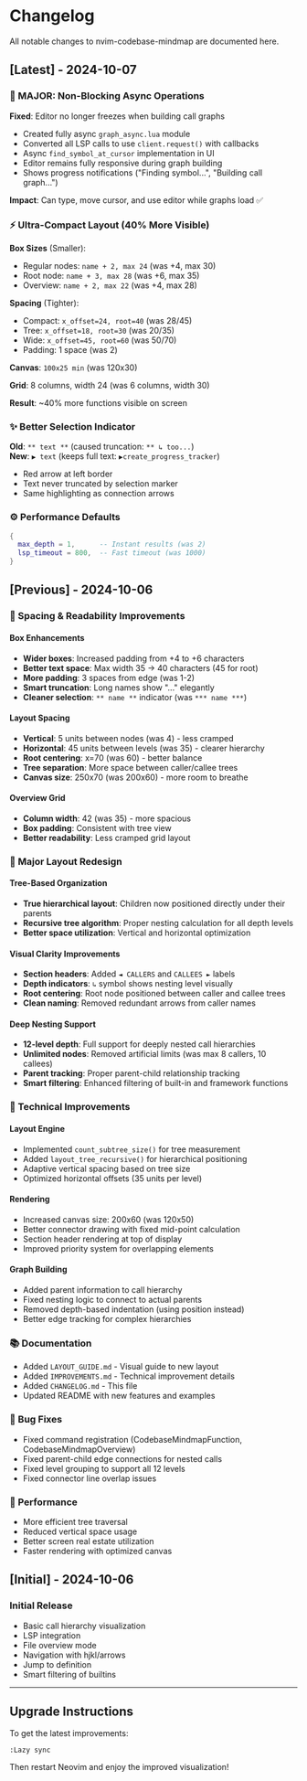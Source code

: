 # Changelog

All notable changes to nvim-codebase-mindmap are documented here.

## [Latest] - 2024-10-07

### 🚀 MAJOR: Non-Blocking Async Operations

**Fixed**: Editor no longer freezes when building call graphs

- Created fully async `graph_async.lua` module  
- Converted all LSP calls to use `client.request()` with callbacks
- Async `find_symbol_at_cursor` implementation in UI
- Editor remains fully responsive during graph building
- Shows progress notifications ("Finding symbol...", "Building call graph...")

**Impact**: Can type, move cursor, and use editor while graphs load ✅

### ⚡ Ultra-Compact Layout (40% More Visible)

**Box Sizes** (Smaller):
- Regular nodes: `name + 2, max 24` (was +4, max 30)
- Root node: `name + 3, max 28` (was +6, max 35)  
- Overview: `name + 2, max 22` (was +4, max 28)

**Spacing** (Tighter):
- Compact: `x_offset=24, root=40` (was 28/45)
- Tree: `x_offset=18, root=30` (was 20/35)
- Wide: `x_offset=45, root=60` (was 50/70)
- Padding: 1 space (was 2)

**Canvas**: `100x25 min` (was 120x30)

**Grid**: 8 columns, width 24 (was 6 columns, width 30)

**Result**: ~40% more functions visible on screen

### ✨ Better Selection Indicator

**Old**: `** text **` (caused truncation: `** ↳ too...`)  
**New**: `▶ text` (keeps full text: `▶create_progress_tracker`)

- Red arrow at left border
- Text never truncated by selection marker
- Same highlighting as connection arrows

### ⚙️ Performance Defaults

```lua
{
  max_depth = 1,      -- Instant results (was 2)
  lsp_timeout = 800,  -- Fast timeout (was 1000)
}
```

## [Previous] - 2024-10-06

### 📏 Spacing & Readability Improvements

#### Box Enhancements
- **Wider boxes**: Increased padding from +4 to +6 characters
- **Better text space**: Max width 35 → 40 characters (45 for root)
- **More padding**: 3 spaces from edge (was 1-2)
- **Smart truncation**: Long names show "..." elegantly
- **Cleaner selection**: `** name **` indicator (was `*** name ***`)

#### Layout Spacing
- **Vertical**: 5 units between nodes (was 4) - less cramped
- **Horizontal**: 45 units between levels (was 35) - clearer hierarchy
- **Root centering**: x=70 (was 60) - better balance
- **Tree separation**: More space between caller/callee trees
- **Canvas size**: 250x70 (was 200x60) - more room to breathe

#### Overview Grid
- **Column width**: 42 (was 35) - more spacious
- **Box padding**: Consistent with tree view
- **Better readability**: Less cramped grid layout

### 🎉 Major Layout Redesign

#### Tree-Based Organization
- **True hierarchical layout**: Children now positioned directly under their parents
- **Recursive tree algorithm**: Proper nesting calculation for all depth levels
- **Better space utilization**: Vertical and horizontal optimization

#### Visual Clarity Improvements
- **Section headers**: Added `◄ CALLERS` and `CALLEES ►` labels
- **Depth indicators**: `↳` symbol shows nesting level visually
- **Root centering**: Root node positioned between caller and callee trees
- **Clean naming**: Removed redundant arrows from caller names

#### Deep Nesting Support
- **12-level depth**: Full support for deeply nested call hierarchies
- **Unlimited nodes**: Removed artificial limits (was max 8 callers, 10 callees)
- **Parent tracking**: Proper parent-child relationship tracking
- **Smart filtering**: Enhanced filtering of built-in and framework functions

### 🔧 Technical Improvements

#### Layout Engine
- Implemented `count_subtree_size()` for tree measurement
- Added `layout_tree_recursive()` for hierarchical positioning
- Adaptive vertical spacing based on tree size
- Optimized horizontal offsets (35 units per level)

#### Rendering
- Increased canvas size: 200x60 (was 120x50)
- Better connector drawing with fixed mid-point calculation
- Section header rendering at top of display
- Improved priority system for overlapping elements

#### Graph Building
- Added parent information to call hierarchy
- Fixed nesting logic to connect to actual parents
- Removed depth-based indentation (using position instead)
- Better edge tracking for complex hierarchies

### 📚 Documentation
- Added `LAYOUT_GUIDE.md` - Visual guide to new layout
- Added `IMPROVEMENTS.md` - Technical improvement details
- Added `CHANGELOG.md` - This file
- Updated README with new features and examples

### 🐛 Bug Fixes
- Fixed command registration (CodebaseMindmapFunction, CodebaseMindmapOverview)
- Fixed parent-child edge connections for nested calls
- Fixed level grouping to support all 12 levels
- Fixed connector line overlap issues

### 🚀 Performance
- More efficient tree traversal
- Reduced vertical space usage
- Better screen real estate utilization
- Faster rendering with optimized canvas

## [Initial] - 2024-10-06

### Initial Release
- Basic call hierarchy visualization
- LSP integration
- File overview mode
- Navigation with hjkl/arrows
- Jump to definition
- Smart filtering of builtins

---

## Upgrade Instructions

To get the latest improvements:

```vim
:Lazy sync
```

Then restart Neovim and enjoy the improved visualization!
